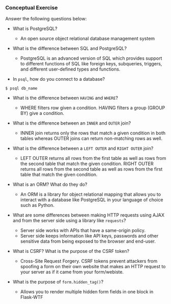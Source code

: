 ### Conceptual Exercise

Answer the following questions below:

- What is PostgreSQL?
  * An open source object relational database management system

- What is the difference between SQL and PostgreSQL?
  * PostgreSQL is an advanced version of SQL which provides support to different functions of SQL like foreign keys, subqueries, triggers, and different user-defined types and functions.

- In `psql`, how do you connect to a database?
```
$ psql db_name
```

- What is the difference between `HAVING` and `WHERE`?
  * WHERE filters row given a condition. HAVING filters a group (GROUP BY) give a condition.

- What is the difference between an `INNER` and `OUTER` join?
  * INNER join returns only the rows that match a given condition in both tables whereas OUTER joins can return non-matching rows as well.

- What is the difference between a `LEFT OUTER` and `RIGHT OUTER` join?
  * LEFT OUTER returns all rows from the first table as well as rows from the second table that match the given condition. RIGHT OUTER returns all rows from the second table as well as rows from the first table that match the given condition.

- What is an ORM? What do they do?
  * An ORM is a library for object relational mapping that allows you to interact with a database like PostgreSQL in your language of choice such as Python.

- What are some differences between making HTTP requests using AJAX 
  and from the server side using a library like `requests`?
    * Server side works with APIs that have a same-origin policy.
    * Server side keeps information like API keys, passwords and other sensitive data from being exposed to the browser and end-user.

- What is CSRF? What is the purpose of the CSRF token?
  * Cross-Site Request Forgery. CSRF tokens prevent attackers from spoofing a form on their own website that makes an HTTP request to your server as if it came from your form/webiste.

- What is the purpose of `form.hidden_tag()`?
  * Allows you to render multiple hidden form fields in one block in Flask-WTF
